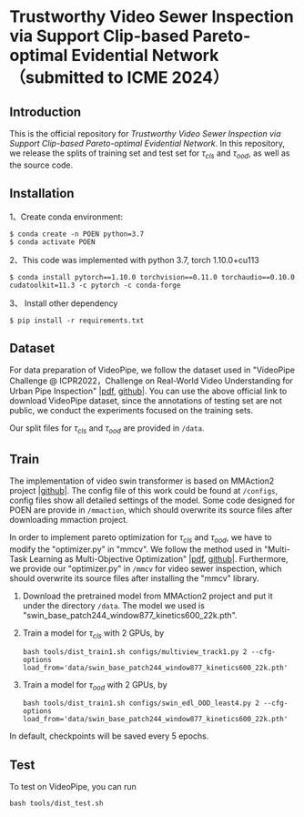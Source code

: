 # Trustworthy Video Sewer Inspection via Support Clip-based Pareto-optimal Evidential Network （submitted to ICME 2024）

## Introduction

This is the official repository for *Trustworthy Video Sewer Inspection via Support Clip-based Pareto-optimal Evidential Network*. In this repository, we release the splits of training set and test set for $\tau_{cls}$ and $\tau_{ood}$, as well as the source code.

## Installation

1、Create conda environment:
```
$ conda create -n POEN python=3.7
$ conda activate POEN
```
2、This code was implemented with python 3.7, torch 1.10.0+cu113
```
$ conda install pytorch==1.10.0 torchvision==0.11.0 torchaudio==0.10.0 cudatoolkit=11.3 -c pytorch -c conda-forge
```
3、 Install other dependency
```
$ pip install -r requirements.txt
```

## Dataset

For data preparation of VideoPipe, we follow the dataset used in "VideoPipe Challenge @ ICPR2022，Challenge on Real-World Video Understanding for Urban Pipe Inspection" |[pdf](https://arxiv.org/pdf/2210.11158), [github](https://videopipe.github.io/)|. You can use the above official link to download VideoPipe dataset, since the annotations of testing set are not public, we conduct the experiments focused on the training sets. 

Our split files for $\tau_{cls}$ and $\tau_{ood}$ are provided in `/data`.

## Train 
The implementation of video swin transformer is based on MMAction2 project |[github](https://github.com/open-mmlab/mmaction2)|. The config file of this work could be found at `/configs`, config files show all detailed settings of the model. Some code designed for POEN are provide in `/mmaction`, which should overwrite its source files after downloading mmaction project.

In order to implement pareto optimization for $\tau_{cls}$ and $\tau_{ood}$, we have to modify the "optimizer.py" in "mmcv". We follow the method used in "Multi-Task Learning as Multi-Objective Optimization" |[pdf](https://proceedings.neurips.cc/paper/2018/hash/432aca3a1e345e339f35a30c8f65edce-Abstract.html), [github](https://github.com/isl-org/MultiObjectiveOptimization)|. Furthermore, we provide our "optimizer.py" in `/mmcv` for video sewer inspection, which should overwrite its source files after installing the "mmcv" library.

1. Download the pretrained model from MMAction2 project and put it under the directory `/data`. The model we used is "swin_base_patch244_window877_kinetics600_22k.pth".
2. Train a model for $\tau_{cls}$ with 2 GPUs, by

   ```shell
   bash tools/dist_train1.sh configs/multiview_track1.py 2 --cfg-options load_from='data/swin_base_patch244_window877_kinetics600_22k.pth'
   ```
3. Train a model for $\tau_{ood}$ with 2 GPUs, by
   ```shell
   bash tools/dist_train1.sh configs/swin_edl_OOD_least4.py 2 --cfg-options load_from='data/swin_base_patch244_window877_kinetics600_22k.pth'
   ```
   
In default, checkpoints will be saved every 5 epochs.

## Test
To test on VideoPipe, you can run
   ```shell
   bash tools/dist_test.sh
   ```

